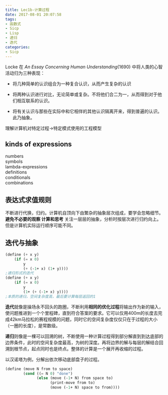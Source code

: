 ```yaml
---
title: Lec1b-计算过程
date: 2017-08-01 20:07:58
tags: 
- 函数式
- Sicp
- Lisp
- 递归
- 迭代
categories:
- Sicp
---
```


Locke 在 *An Essay Concerning Human Understanding*(1690) 中将人类的心智活动归为三种表现：

- 将几种简单的认识组合为一种复合认识，从而产生复杂的认识

- 将两种认识进行对比，无论简单或复杂。不将他们合二为一，从而得到对于他们相互联系的认识。

- 将有关认识与那些在实际中和它相伴的其他认识隔离开来，得到普遍的认识。此乃抽象。

<!--more-->

理解计算机对特定过程->特定模式使用的工程模型  

## kinds of expressions  

numbers  
symbols  
lambda-expressions  
definitions  
conditionals  
combinations  

## 表达式求值规则  

不断进行代换，归约。计算机自顶向下由繁杂的抽象层次组成，要学会忽略细节。**避免不必要的观察 计算和思考** 关注一层层的抽象，分析时按层次进行归约向上。但是计算机实际运行顺序可能不同。

## 迭代与抽象  

```scheme
(define (+ x y)
    (if (= x 0)
        y
        (+ (-1+ x) (1+ y)))) 
;递归形式的迭代
(define (+ x y)
    (if (= x 0)
        y
        (1+ (+ (-1+ x) y))))         
;本质的递归，空间复杂度高，最后要计算每层返回的1
```

**迭代**就像是操场永不回头的跑圈，不断利用**相同的优化过程**将输出作为新的输入，使问题推进到一个个里程碑，直到符合答案的要求。它可以仅用400m的长度去完成42km马拉松的赛程规模的问题，同时它的空间复杂度仅仅只在于过程的大小（一圈的长度），是常数级。

**递归**则像是一棵可以回溯的树，不断使用一种计算过程得到部分解直到到达底部的边界条件，此时的空间复杂度最高，为树的深度。再将边界的解与每层的解结合回溯到根节点，起点同时也是终点。整体的计算是一个展开再收缩的过程。

以汉诺塔为例，分解出依次移动底部盘子的过程。

```scheme
(define (move N from to space)
        (cond ((= N 0) "done")
              (else (move (-1+ N) from space to)
                    (print-move from to)
                    (move (-1+ N) space to from))))
```